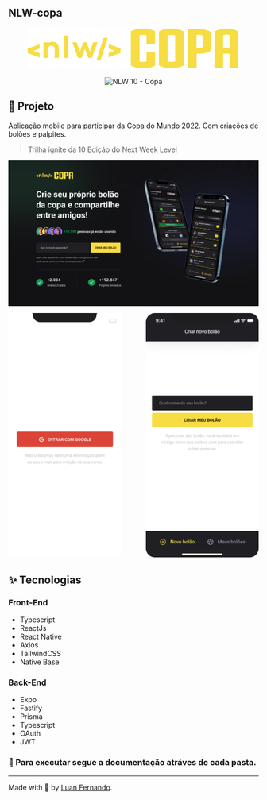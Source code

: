 ## NLW-copa

<p align="center">
  <img alt="NLW Copa" src="/web/src/assets/logo.svg" />
</p>

<p align="center">
  <img src="https://img.shields.io/static/v1?label=NLW&message=10&color=F7DD43&labelColor=202024" alt="NLW 10 - Copa" />
</p>

## 📱 Projeto

Aplicação mobile para participar da Copa do Mundo 2022. Com criações de bolões e palpites.
>Trilha ignite da 10 Edição do Next Week Level

<img align="center" alt="Design do Projeto Web" src="./preview/Web.png" />

<p>
  <img width="45%" alt="Projeto Mobile" src="./preview/Screen.png" />
  <img width="45%" alt="Design do Projeto Mobile" src="./preview/bolão.png"  align="right"/>
<p>

## ✨ Tecnologias

### Front-End
- Typescript
- ReactJs
- React Native
- Axios
- TailwindCSS
- Native Base

### Back-End
- Expo
- Fastify
- Prisma
- Typescript
- OAuth
- JWT

### 🎉 Para executar segue a documentação atráves de cada pasta.

---
Made with 💜 by [Luan Fernando](https://www.linkedin.com/in/luan-fernando/).


